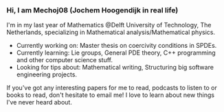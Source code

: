 ### Hi, I am Mechoj08 (Jochem Hoogendijk in real life)
I'm in my last year of Mathematics @Delft University of Technology, The Netherlands, specializing in Mathematical analysis/Mathematical physics.
- Currently working on: Master thesis on coercivity conditions in SPDEs.
- Currently learning: Lie groups, General PDE theory, C++ programming and other computer science stuff.
- Looking for tips about: Mathematical writing, Structuring big software engineering projects.

If you've got any interesting papers for me to read, podcasts to listen to or books to read, don't hesitate to email me! I love to learn about new things I've never heard about.

<!--
**Mechoj08/Mechoj08** is a ✨ _special_ ✨ repository because its `README.md` (this file) appears on your GitHub profile.

Here are some ideas to get you started:

- 🔭 I’m currently working on ...
- 🌱 I’m currently learning ...
- 👯 I’m looking to collaborate on ...
- 🤔 I’m looking for help with ...
- 💬 Ask me about ...
- 📫 How to reach me: ...
- 😄 Pronouns: ...
- ⚡ Fun fact: ...
-->
